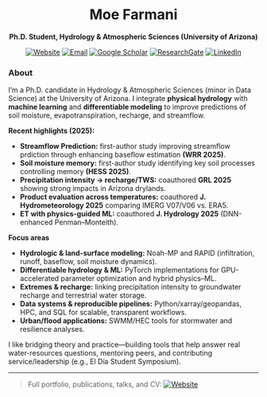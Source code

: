 <!-- Profile README for github.com/mfarmani95 -->
<h1 align="center">Moe Farmani</h1>
<p align="center"><b>Ph.D. Student, Hydrology & Atmospheric Sciences (University of Arizona)</b></p>

<p align="center">
  <a href="https://mfarmani95.github.io/Mfarmani/index.html"><img alt="Website" src="https://img.shields.io/badge/Website-Home-2ea44f?logo=firefox-browser&logoColor=white"></a>
  <a href="mailto:mohammadalifarmani95@gmail.com"><img alt="Email" src="https://img.shields.io/badge/Email-Contact-blue?logo=gmail&logoColor=white"></a>
  <a href="https://scholar.google.com/citations?user=CmjfHnIAAAAJ&hl=en"><img alt="Google Scholar" src="https://img.shields.io/badge/Google%20Scholar-Profile-4285F4?logo=google-scholar&logoColor=white"></a>
  <a href="https://www.researchgate.net/profile/Mohammad-Farmani-6/research"><img alt="ResearchGate" src="https://img.shields.io/badge/ResearchGate-Profile-00CCBB?logo=researchgate&logoColor=white"></a>
  <a href="https://www.linkedin.com/in/mohammad-a-farmani-841b2b180/"><img alt="LinkedIn" src="https://img.shields.io/badge/LinkedIn-Connect-0A66C2?logo=linkedin&logoColor=white"></a>
</p>

### About
I’m a Ph.D. candidate in Hydrology & Atmospheric Sciences (minor in Data Science) at the University of Arizona. I integrate **physical hydrology** with **machine learning** and **differentiable modeling** to improve predictions of soil moisture, evapotranspiration, recharge, and streamflow.

**Recent highlights (2025):**  
- **Streamflow Prediction:** first-author study improving streamflow prdiction through enhancing baseflow estimation **(WRR 2025)**.  
- **Soil moisture memory:** first-author study identifying key soil processes controlling memory **(HESS 2025)**.  
- **Precipitation intensity → recharge/TWS:** coauthored **GRL 2025** showing strong impacts in Arizona drylands.  
- **Product evaluation across temperatures:** coauthored **J. Hydrometeorology 2025** comparing IMERG V07/V06 vs. ERA5.  
- **ET with physics-guided ML:** coauthored **J. Hydrology 2025** (DNN-enhanced Penman–Monteith).

**Focus areas**
- **Hydrologic & land-surface modeling:** Noah-MP and RAPID (infiltration, runoff, baseflow, soil moisture dynamics).  
- **Differentiable hydrology & ML:** PyTorch implementations for GPU-accelerated parameter optimization and hybrid physics–ML.  
- **Extremes & recharge:** linking precipitation intensity to groundwater recharge and terrestrial water storage.  
- **Data systems & reproducible pipelines:** Python/xarray/geopandas, HPC, and SQL for scalable, transparent workflows.  
- **Urban/flood applications:** SWMM/HEC tools for stormwater and resilience analyses.

I like bridging theory and practice—building tools that help answer real water-resources questions, mentoring peers, and contributing service/leadership (e.g., El Día Student Symposium).

---



> Full portfolio, publications, talks, and CV: <a href="https://mfarmani95.github.io/Mfarmani/index.html"><img alt="Website" src="https://img.shields.io/badge/Website-Home-2ea44f?logo=firefox-browser&logoColor=white"></a>
